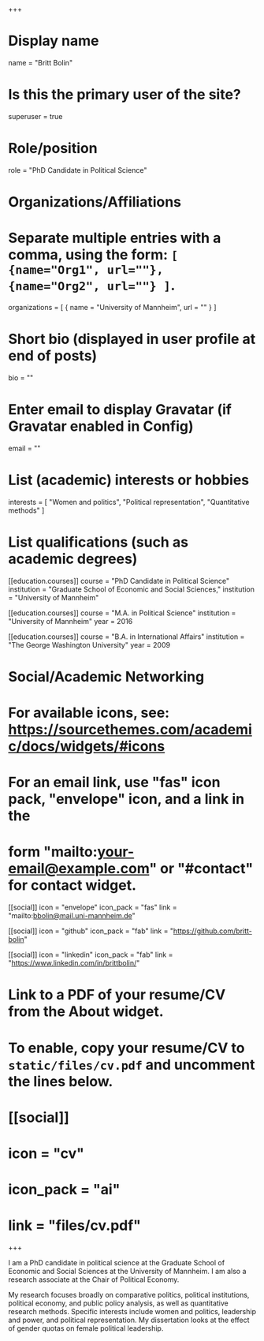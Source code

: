 +++
# Display name
name = "Britt Bolin"

# Is this the primary user of the site?
superuser = true

# Role/position
role = "PhD Candidate in Political Science"

# Organizations/Affiliations
#   Separate multiple entries with a comma, using the form: `[ {name="Org1", url=""}, {name="Org2", url=""} ]`.
organizations = [ { name = "University of Mannheim", url = "" } ]

# Short bio (displayed in user profile at end of posts)
bio = ""

# Enter email to display Gravatar (if Gravatar enabled in Config)
email = ""

# List (academic) interests or hobbies
interests = [
  "Women and politics",
  "Political representation",
  "Quantitative methods"
]

# List qualifications (such as academic degrees)
[[education.courses]]
  course = "PhD Candidate in Political Science"
  institution = "Graduate School of Economic and Social Sciences,"
  institution = "University of Mannheim"

[[education.courses]]
  course = "M.A. in Political Science"
  institution = "University of Mannheim"
  year = 2016

[[education.courses]]
  course = "B.A. in International Affairs"
  institution = "The George Washington University"
  year = 2009

# Social/Academic Networking
# For available icons, see: https://sourcethemes.com/academic/docs/widgets/#icons
#   For an email link, use "fas" icon pack, "envelope" icon, and a link in the
#   form "mailto:your-email@example.com" or "#contact" for contact widget.

[[social]]
  icon = "envelope"
  icon_pack = "fas"
  link = "mailto:bbolin@mail.uni-mannheim.de"  

[[social]]
  icon = "github"
  icon_pack = "fab"
  link = "https://github.com/britt-bolin"
  
 [[social]]
  icon = "linkedin"
  icon_pack = "fab"
  link = "https://www.linkedin.com/in/brittbolin/"

# Link to a PDF of your resume/CV from the About widget.
# To enable, copy your resume/CV to `static/files/cv.pdf` and uncomment the lines below.
# [[social]]
#   icon = "cv"
#   icon_pack = "ai"
#   link = "files/cv.pdf"

+++

I am a PhD candidate in political science at the Graduate School of Economic and Social Sciences at the University of Mannheim. I am also a research associate at the Chair of Political Economy. 

My research focuses broadly on comparative politics, political institutions, political economy, and public policy analysis, as well as quantitative research methods. Specific interests include women and politics, leadership and power, and political representation. My dissertation looks at the effect of gender quotas on female political leadership.


